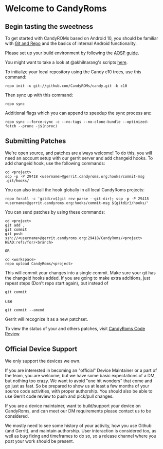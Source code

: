 Welcome to CandyRoms
===================


Begin tasting the sweetness
---------------

To get started with CandyROMs based on Android 10, you should be familiar with
[Git and Repo](https://source.android.com/source/using-repo.html) and the basics of internal Android functionality.

Please set up your build environment by following the [AOSP guide](https://source.android.com/setup/build/initializing). 

You might want to take a look at @akhilnarang's scripts [here](https://github.com/akhilnarang/scripts).

To initialize your local repository using the Candy c10 trees, use this command:


    repo init -u git://github.com/CandyROMs/candy.git -b c10


Then sync up with this command:

    repo sync

Additional flags which you can append to speedup the sync process are:

    repo sync --force-sync -c --no-tags --no-clone-bundle --optimized-fetch --prune -j$(nproc)

Submitting Patches
------------------

We're open source, and patches are always welcome!
To do this, you will need an account setup with our gerrit server and add changeid hooks.
To add changeid hook, use the following commands:

    cd <project>
    scp -p -P 29418 <username>@gerrit.candyroms.org:hooks/commit-msg .git/hooks/

You can also install the hook globally in all local CandyRoms projects:

    repo forall -c 'gitdir=$(git rev-parse --git-dir); scp -p -P 29418 <username>@gerrit.candyroms.org:hooks/commit-msg ${gitdir}/hooks/'

You can send patches by using these commands:

    cd <project>
    git add .
    git commit
    git push ssh://<username>@gerrit.candyroms.org:29418/CandyRoms/<project> HEAD:refs/for/<branch>

    OR

    cd <workspace>
    repo upload CandyRoms/<project>

This will commit your changes into a single commit.
Make sure your git has the changeid hooks added.
If you are going to make extra additions, just repeat steps (Don't repo start again), but instead of

    git commit

use

    git commit --amend

Gerrit will recognize it as a new patchset.

To view the status of your and others patches, visit [CandyRoms Code Review](http://gerrit.candyroms.org)


Official Device Support
-----------------------

We only support the devices we own.

If you are interested in becoming an "official" Device Maintainer or a part of the team, you are welcome, but we have some basic expectations of a DM, but nothing too crazy.  We want to avoid "one hit wonders" that come and go just as fast. So be prepared to show us at least a few months of your source code activities, with proper authorship. You should also be able to use Gerrit code review to push and pick/pull changes.

If you are a device maintainer, want to build/support your device on CandyRoms, and can meet our DM requirements please contact us to be considered. 

We mostly need to see some history of your activity, how you use Github (and Gerrit), and maintain authorship.  User interaction is considered too, as well as bug fixing and timeframes to do so, so a release channel where you post your work should be present.
